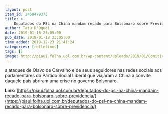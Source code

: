 ```yaml
---
layout: post
item_id: 2459479373
title: >-
    Deputados do PSL na China mandam recado para Bolsonaro sobre Previdência
author: Tatu D'Oquei
date: 2019-01-18 23:05:00
pub_date: 2019-01-18 23:05:00
time_added: 2019-12-23 21:41:24
categories: [refletimos]
tags: []
image: http://piaui.folha.uol.com.br/wp-content/uploads/2019/01/ComitivaChina_redes_18jan2019.jpg
---
```


s ataques de Olavo de Carvalho e de seus seguidores nas redes sociais aos parlamentares do Partido Social Liberal que viajaram à China a convite daquele país abriram uma crise no governo Bolsonaro.

**Link:** [https://piaui.folha.uol.com.br/deputados-do-psl-na-china-mandam-recado-para-bolsonaro-sobre-previdencia/](https://piaui.folha.uol.com.br/deputados-do-psl-na-china-mandam-recado-para-bolsonaro-sobre-previdencia/)

